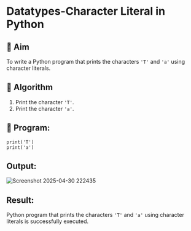 # Datatypes-Character Literal in Python

## 🎯 Aim
To write a Python program that prints the characters `'T'` and `'a'` using character literals.

## 🧠 Algorithm
1. Print the character `'T'`.
2. Print the character `'a'`.

## 🧾 Program:
```
print('T')
print('a')
```

## Output:
![Screenshot 2025-04-30 222435](https://github.com/user-attachments/assets/8671c30d-7aa7-4f1d-b404-a59241d3a7f0)



## Result:
 Python program that prints the characters `'T'` and `'a'` using character literals is successfully executed.

